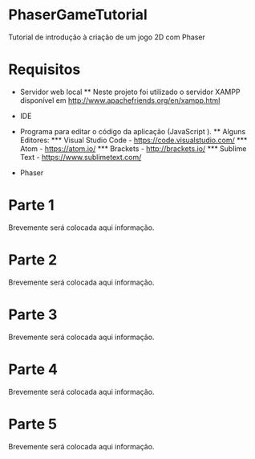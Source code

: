 # PhaserGameTutorial
 Tutorial de introdução à criação de um jogo 2D com Phaser

# Requisitos
* Servidor web local
** Neste projeto foi utilizado o servidor XAMPP disponível em http://www.apachefriends.org/en/xampp.html
* IDE 
* Programa para editar o código da aplicação (JavaScript ).
    ** Alguns Editores:
        *** Visual Studio Code - https://code.visualstudio.com/
        *** Atom - https://atom.io/
        *** Brackets - http://brackets.io/
        *** Sublime Text - https://www.sublimetext.com/

* Phaser

# Parte 1
Brevemente será colocada aqui informação.

# Parte 2
Brevemente será colocada aqui informação.

# Parte 3
Brevemente será colocada aqui informação.

# Parte 4
Brevemente será colocada aqui informação.

# Parte 5
Brevemente será colocada aqui informação.